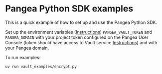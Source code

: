 # Pangea Python SDK examples

This is a quick example of how to set up and use the Pangea Python SDK.

Set up the environment variables ([Instructions](https://pangea.cloud/docs/vault/#set-your-environment-variables)) `PANGEA_VAULT_TOKEN` and `PANGEA_DOMAIN` with your project token configured on the Pangea User Console (token should have access to Vault service [Instructions](https://pangea.cloud/docs/admin-guide/tokens)) and with your Pangea domain.

To run examples:

```
uv run vault_examples/encrypt.py
```
